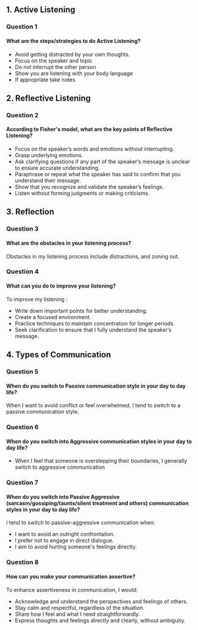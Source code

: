 ## 1. Active Listening

### Question 1
#### What are the steps/strategies to do Active Listening?
- Avoid getting distracted by your own thoughts.
- Focus on the speaker and topic
- Do not interrupt the other person
- Show you are listening with your body language
- If appropriate take notes
  

## 2. Reflective Listening

### Question 2 
#### According to Fisher's model, what are the key points of Reflective Listening?
- Focus on the speaker’s words and emotions without interrupting.
- Grasp underlying emotions.
- Ask clarifying questions if any part of the speaker’s message is unclear to ensure accurate understanding.
- Paraphrase or repeat what the speaker has said to confirm that you understand their message.
- Show that you recognize and validate the speaker’s feelings.
- Listen without forming judgments or making criticisms.
  

## 3. Reflection

### Question 3 
#### What are the obstacles in your listening process?
Obstacles in my listening process include distractions, and zoning out.

### Question 4 
#### What can you do to improve your listening?
To improve my listening :
- Write down important points for better understanding.
- Create a focused environment.
- Practice techniques to maintain concentration for longer periods.
- Seek clarification to ensure that I fully understand the speaker’s message.


## 4. Types of Communication

### Question 5 
#### When do you switch to Passive communication style in your day to day life?
When I want to avoid conflict or feel overwhelmed, I tend to switch to a passive communication style.

### Question 6 
#### When do you switch into Aggressive communication styles in your day to day life?
- When I feel that someone is overstepping their boundaries, I generally switch to aggressive communication

### Question 7
#### When do you switch into Passive Aggressive (sarcasm/gossiping/taunts/silent treatment and others) communication styles in your day to day life?
I tend to switch to passive-aggressive communication when:
- I want to avoid an outright confrontation.
- I prefer not to engage in direct dialogue.
- I aim to avoid hurting someone's feelings directly.

### Question 8 
#### How can you make your communication assertive?
To enhance assertiveness in communication, I would:
- Acknowledge and understand the perspectives and feelings of others.
- Stay calm and respectful, regardless of the situation.
- Share how I feel and what I need straightforwardly.
- Express thoughts and feelings directly and clearly, without ambiguity. 

